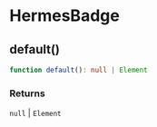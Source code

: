 # HermesBadge

## default()

```ts
function default(): null | Element
```

### Returns

`null` \| `Element`

